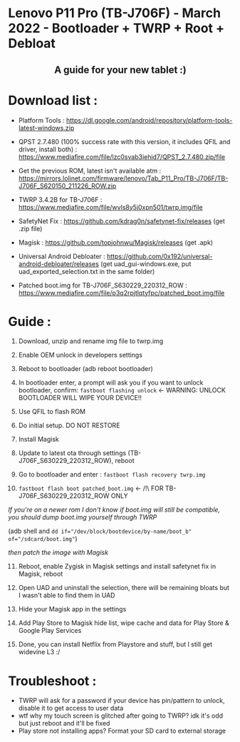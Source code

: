 # Lenovo P11 Pro (TB-J706F) - March 2022 - Bootloader + TWRP + Root + Debloat

## <p align="center"> A guide for your new tablet :) </p>

# Download list : 

- Platform Tools : https://dl.google.com/android/repository/platform-tools-latest-windows.zip

- QPST 2.7.480 (100% success rate with this version, it includes QFIL and driver, install both) : https://www.mediafire.com/file/lzc0svab3iehid7/QPST_2.7.480.zip/file

- Get the previous ROM, latest isn't available atm : https://mirrors.lolinet.com/firmware/lenovo/Tab_P11_Pro/TB-J706F/TB-J706F_S620150_211226_ROW.zip

- TWRP 3.4.2B for TB-J706F : https://www.mediafire.com/file/wvls8y5j0xpn501/twrp.img/file

- SafetyNet Fix : https://github.com/kdrag0n/safetynet-fix/releases (get .zip file)

- Magisk : https://github.com/topjohnwu/Magisk/releases (get .apk)

- Universal Android Debloater : https://github.com/0x192/universal-android-debloater/releases (get uad_gui-windows.exe, put uad_exported_selection.txt in the same folder)

- Patched boot.img for TB-J706F_S630229_220312_ROW : https://www.mediafire.com/file/p3q2rpjtlqtyfpc/patched_boot.img/file

# Guide : 

1. Download, unzip and rename img file to twrp.img

2. Enable OEM unlock in developers settings

3. Reboot to bootloader (adb reboot bootloader)

4. In bootloader enter, a prompt will ask you if you want to unlock bootloader, confirm:
`fastboot flashing unlock`  <- WARNING: UNLOCK BOOTLOADER WILL WIPE YOUR DEVICE!!

5. Use QFIL to flash ROM

6. Do initial setup. DO NOT RESTORE

7. Install Magisk

8. Update to latest ota through settings (TB-J706F_S630229_220312_ROW), reboot

9. Go to bootloader and enter :
`fastboot flash recovery twrp.img`

10. `fastboot flash boot patched_boot.img` <- /!\ FOR TB-J706F_S630229_220312_ROW ONLY

*If you're on a newer rom I don't know if boot.img will still be compatible, you should dump boot.img yourself through TWRP*

(adb shell and `dd if="/dev/block/bootdevice/by-name/boot_b" of="/sdcard/boot.img"`) 

*then patch the image with Magisk*

11. Reboot, enable Zygisk in Magisk settings and install safetynet fix in Magisk, reboot

12. Open UAD and uninstall the selection, there will be remaining bloats but I wasn't able to find them in UAD

13. Hide your Magisk app in the settings

14. Add Play Store to Magisk hide list, wipe cache and data for Play Store & Google Play Services

15. Done, you can install Netflix from Playstore and stuff, but I still get widevine L3 :/

# Troubleshoot :

- TWRP will ask for a password if your device has pin/pattern to unlock, disable it to get access to user data
- wtf why my touch screen is glitched after going to TWRP? idk it's odd but just reboot and it'll be fixed
- Play store not installing apps? Format your SD card to external storage

